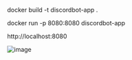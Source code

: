 docker build -t discordbot-app .

docker run -p 8080:8080 discordbot-app

http://localhost:8080

![image](https://github.com/user-attachments/assets/ca173ae0-2c0e-4405-b78f-24fd5c32bcd1)

